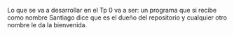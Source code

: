 Lo que se va a desarrollar en el Tp 0 va a ser: un programa que si recibe como nombre Santiago dice que es el dueño del repositorio y cualquier otro nombre le da la bienvenida. 
